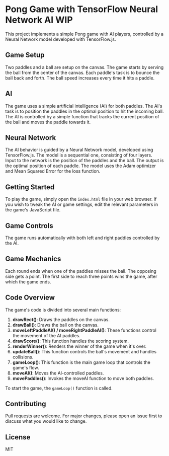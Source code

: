 # Pong Game with TensorFlow Neural Network AI WIP

This project implements a simple Pong game with AI players, controlled by a Neural Network model developed with TensorFlow.js. 

## Game Setup 

Two paddles and a ball are setup on the canvas. The game starts by serving the ball from the center of the canvas. Each paddle's task is to bounce the ball back and forth. The ball speed increases every time it hits a paddle.

## AI 

The game uses a simple artificial intelligence (AI) for both paddles. The AI's task is to position the paddles in the optimal position to hit the incoming ball. The AI is controlled by a simple function that tracks the current position of the ball and moves the paddle towards it.

## Neural Network 

The AI behavior is guided by a Neural Network model, developed using TensorFlow.js. The model is a sequential one, consisting of four layers. Input to the network is the position of the paddles and the ball. The output is the optimal position of each paddle. The model uses the Adam optimizer and Mean Squared Error for the loss function. 

## Getting Started 

To play the game, simply open the `index.html` file in your web browser. If you wish to tweak the AI or game settings, edit the relevant parameters in the game's JavaScript file. 

## Game Controls

The game runs automatically with both left and right paddles controlled by the AI.

## Game Mechanics

Each round ends when one of the paddles misses the ball. The opposing side gets a point. The first side to reach three points wins the game, after which the game ends.

## Code Overview 

The game's code is divided into several main functions:

1. **drawRect()**: Draws the paddles on the canvas.
2. **drawBall()**: Draws the ball on the canvas.
3. **moveLeftPaddleAI() / moveRightPaddleAI()**: These functions control the movement of the AI paddles.
4. **drawScore()**: This function handles the scoring system.
5. **renderWinner()**: Renders the winner of the game when it's over.
6. **updateBall()**: This function controls the ball's movement and handles collisions.
7. **gameLoop()**: This function is the main game loop that controls the game's flow.
8. **moveAI()**: Moves the AI-controlled paddles.
9. **movePaddles()**: Invokes the moveAI function to move both paddles.

To start the game, the `gameLoop()` function is called.

## Contributing 

Pull requests are welcome. For major changes, please open an issue first to discuss what you would like to change.

## License 

MIT
